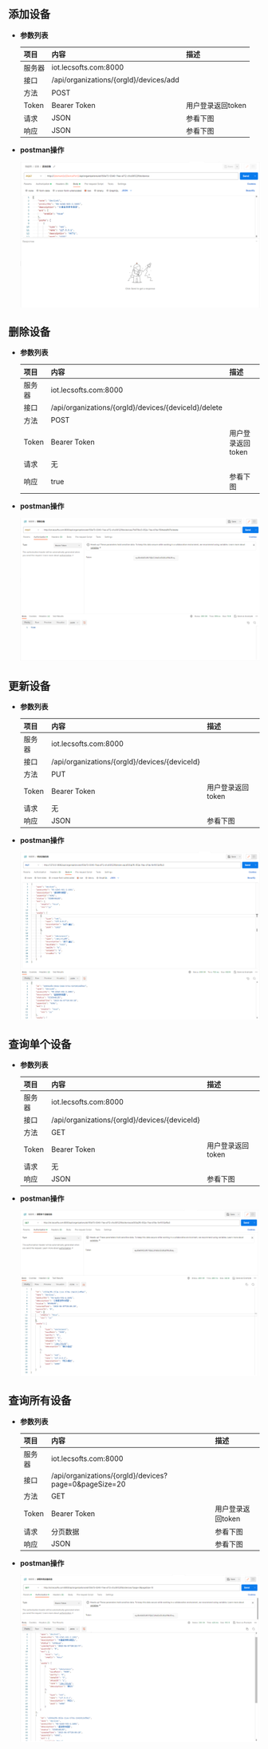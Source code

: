 ## 添加设备

- **参数列表**

    | 项目   | 内容                   | 描述              |
    |--------|------------------------|-------------------|
    | 服务器 | iot.lecsofts.com:8000  |                   |
    | 接口   | /api/organizations/{orgId}/devices/add |                   |
    | 方法   | POST                   |                   |
    | Token  | Bearer Token           | 用户登录返回token |
    | 请求   | JSON                   | 参看下图          |
    | 响应   | JSON                   | 参看下图          |

  
- **postman操作**
  
    ![framework](../img/add-device.png)


## 删除设备

- **参数列表**

    | 项目   | 内容                              | 描述              |
    |--------|-----------------------------------|-------------------|
    | 服务器 | iot.lecsofts.com:8000             |                   |
    | 接口   | /api/organizations/{orgId}/devices/{deviceId}/delete |                   |
    | 方法   | POST                              |                   |
    | Token  | Bearer Token                      | 用户登录返回token |
    | 请求   | 无                                |                   |
    | 响应   | true                              | 参看下图          |

  
- **postman操作**
  
    ![framework](../img/delete-device.png)

## 更新设备

- **参数列表**

    | 项目   | 内容                              | 描述              |
    |--------|-----------------------------------|-------------------|
    | 服务器 | iot.lecsofts.com:8000             |                   |
    | 接口   | /api/organizations/{orgId}/devices/{deviceId} |                   |
    | 方法   | PUT                              |                   |
    | Token  | Bearer Token                      | 用户登录返回token |
    | 请求   | 无                                |                   |
    | 响应   | JSON                              | 参看下图          |

  
- **postman操作**
  
    ![framework](../img/update-device.png)

## 查询单个设备

- **参数列表**

    | 项目   | 内容                       | 描述              |
    |--------|----------------------------|-------------------|
    | 服务器 | iot.lecsofts.com:8000      |                   |
    | 接口   | /api/organizations/{orgId}/devices/{deviceId} |                   |
    | 方法   | GET                        |                   |
    | Token  | Bearer Token               | 用户登录返回token |
    | 请求   | 无                         |                   |
    | 响应   | JSON                       | 参看下图          |

  
- **postman操作**
  
    ![framework](../img/get-one-device.png)

## 查询所有设备

- **参数列表**

    | 项目   | 内容                                  | 描述              |
    |--------|---------------------------------------|-------------------|
    | 服务器 | iot.lecsofts.com:8000                 |                   |
    | 接口   | /api/organizations/{orgId}/devices?page=0&pageSize=20 |                   |
    | 方法   | GET                                   |                   |
    | Token  | Bearer Token                          | 用户登录返回token |
    | 请求   | 分页数据                              | 参看下图          |
    | 响应   | JSON                                  | 参看下图          |

  
- **postman操作**
  
    ![framework](../img/get-all-device.png)
